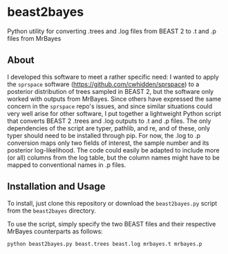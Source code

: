 # beast2bayes
Python utility for converting .trees and .log files from BEAST 2 to .t and .p files from MrBayes

## About
I developed this software to meet a rather specific need: I wanted to apply the `sprspace` software (https://github.com/cwhidden/sprspace) to a posterior distribution of trees sampled in BEAST 2, but the software only worked with outputs from MrBayes.
Since others have expressed the same concern in the `sprspace` repo's issues, and since similar situations could very well arise for other software, I put together a lightweight Python script that converts BEAST 2 .trees and .log outputs to .t and .p files.
The only dependencies of the script are typer, pathlib, and re, and of these, only typer should need to be installed through pip.
For now, the .log to .p conversion maps only two fields of interest, the sample number and its posterior log-likelihood.
The code could easily be adapted to include more (or all) columns from the log table, but the column names might have to be mapped to conventional names in .p files.

## Installation and Usage

To install, just clone this repository or download the `beast2bayes.py` script from the `beast2bayes` directory.

To use the script, simply specify the two BEAST files and their respective MrBayes counterparts as follows:

```bash
python beast2bayes.py beast.trees beast.log mrbayes.t mrbayes.p
```
